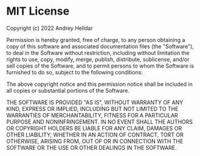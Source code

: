 # MIT License

Copyright (c) 2022 Andrey Helldar

Permission is hereby granted, free of charge, to any person obtaining a copy of this software and associated documentation files (the "Software"), to deal in the Software without
restriction, including without limitation the rights to use, copy, modify, merge, publish, distribute, sublicense, and/or sell copies of the Software, and to permit persons to whom
the Software is furnished to do so, subject to the following conditions:

The above copyright notice and this permission notice shall be included in all copies or substantial portions of the Software.

THE SOFTWARE IS PROVIDED "AS IS", WITHOUT WARRANTY OF ANY KIND, EXPRESS OR IMPLIED, INCLUDING BUT NOT LIMITED TO THE WARRANTIES OF MERCHANTABILITY, FITNESS FOR A PARTICULAR PURPOSE
AND NONINFRINGEMENT. IN NO EVENT SHALL THE AUTHORS OR COPYRIGHT HOLDERS BE LIABLE FOR ANY CLAIM, DAMAGES OR OTHER LIABILITY, WHETHER IN AN ACTION OF CONTRACT, TORT OR OTHERWISE,
ARISING FROM, OUT OF OR IN CONNECTION WITH THE SOFTWARE OR THE USE OR OTHER DEALINGS IN THE SOFTWARE.
